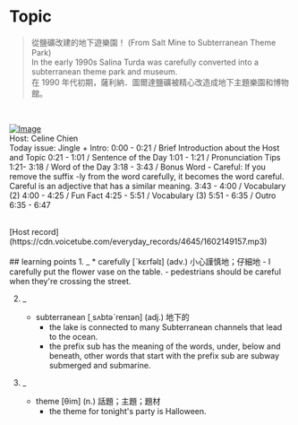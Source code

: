# Topic

> 從鹽礦改建的地下遊樂園！ (From Salt Mine to Subterranean Theme Park) <br>
> In the early 1990s Salina Turda was carefully converted into a subterranean theme park and museum. <br>
> 在 1990 年代初期，薩利納．圖爾達鹽礦被精心改造成地下主題樂園和博物館。

 <br>

[![Image](https://cdn.voicetube.com/assets/thumbnails/uEDx0JlhAJk.jpg)](https://www.youtube.com/embed/uEDx0JlhAJk?rel=0&showinfo=0&cc_load_policy=0&controls=1&autoplay=1&iv_load_policy=3&playsinline=1&wmode=transparent&start=47&end=56&enablejsapi=1&origin=https://tw.voicetube.com&widgetid=1)<br>
Host: Celine Chien
<br>Today issue: Jingle + Intro: 0:00 - 0:21 / Brief Introduction about the Host and Topic 0:21 - 1:01 / Sentence of the Day 1:01 - 1:21 / Pronunciation Tips 1:21- 3:18 / Word of the Day 3:18 - 3:43 / Bonus Word - Careful: If you remove the suffix -ly from the word carefully, it becomes the word careful. Careful is an adjective that has a similar meaning. 3:43 - 4:00 / Vocabulary (2) 4:00 - 4:25 / Fun Fact 4:25 - 5:51 / Vocabulary (3) 5:51 - 6:35 / Outro 6:35 - 6:47


<br>
[Host record](https://cdn.voicetube.com/everyday_records/4645/1602149157.mp3)
<br><br>
## learning points
1. _
	* carefully [ˋkɛrfəlɪ] (adv.) 小心謹慎地；仔細地
		-  I carefully put the flower vase on the table.
		- pedestrians should be careful when they're crossing the street.

2. _
	* subterranean  [͵sʌbtəˋrenɪən] (adj.) 地下的
		- the lake is connected to many Subterranean channels that lead to the ocean.
		- the prefix sub has the meaning of the words, under, below and beneath, other words that start with the prefix sub are subway submerged and submarine.

3. _
	* theme  [θim] (n.) 話題；主題；題材
		- the theme for tonight's party is Halloween.
